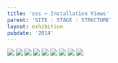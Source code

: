 ```yaml
---
title: 'sss ~ Installation Views'
parent: 'SITE : STAGE : STRUCTURE'
layout: exhibition
pubdate: '2014'
---
```

![](/assets/img/1.-ali-akbar-mehta-site-stage-structure-2014_installation-view-©-aliakbarmehta.png)
![](/assets/img/2.-ali-akbar-mehta-site-stage-structure-2014_installation-view-©-aliakbarmehta.png)
![](/assets/img/3.-ali-akbar-mehta-site-stage-structure-2014_installation-view-©-aliakbarmehta.png)
![](/assets/img/4.-ali-akbar-mehta-site-stage-structure-2014_installation-view-©-aliakbarmehta.png)
![](/assets/img/5.-ali-akbar-mehta-site-stage-structure-2014_installation-view-©-aliakbarmehta.png)
![](/assets/img/6.-ali-akbar-mehta-site-stage-structure-2014_installation-view-©-aliakbarmehta.png)
![](/assets/img/7.-ali-akbar-mehta-site-stage-structure-2014_installation-view-©-aliakbarmehta.png)
![](/assets/img/8.-ali-akbar-mehta-site-stage-structure-2014_installation-view-©-aliakbarmehta.jpg)
![](/assets/img/9.-ali-akbar-mehta-site-stage-structure-2014_installation-view-©-aliakbarmehta.png)
